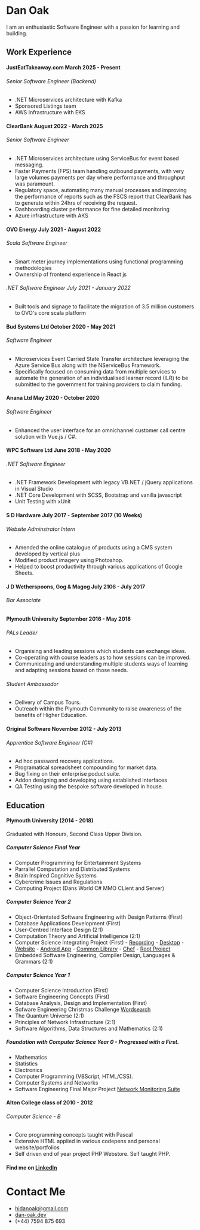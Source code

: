 # Dan Oak

I am an enthusiastic Software Engineer with a passion for learning and building.

## Work Experience

#### JustEatTakeaway.com March 2025 - Present
###### Senior Software Engineer (Backend)
- .NET Microservices architecture with Kafka
- Sponsored Listings team
- AWS Infrastructure with EKS

#### ClearBank August 2022 - March 2025
###### Senior Software Engineer 
- .NET Microservices architecture using ServiceBus for event based messaging. 
- Faster Payments (FPS) team handling outbound payments, with very large volumes payments per day where performance and throughput was paramount. 
- Regulatory space, automating many manual processes and improving the performance of reports such as the FSCS report that ClearBank has to generate within 24hrs of receiving the request.
- Dashboarding cluster performance for fine detailed monitoring
- Azure infrastructure with AKS

#### OVO Energy July 2021 - August 2022
###### Scala Software Engineer 
- Smart meter journey implementations using functional programming methodologies
- Ownership of frontend experience in React js

###### .NET Software Engineer July 2021 - January 2022
- Built tools and signage to facilitate the migration of 3.5 million customers to OVO's core scala platform

#### Bud Systems Ltd October 2020 - May 2021
###### Software Engineer 
- Microservices Event Carried State Transfer architecture leveraging the Azure Service Bus along with the NServiceBus Framework. 
- Specifically focused on consuming data from multiple services to automate the generation of an individualised learner record (ILR) to be submitted to the government for training providers to claim funding.

#### Anana Ltd May 2020 - October 2020
###### Software Engineer
- Enhanced the user interface for an omnichannel customer call centre solution with Vue.js / C#.

#### WPC Software Ltd June 2018 - May 2020 
###### .NET Software Engineer
- .NET Framework Development with legacy VB.NET / jQuery applications in Visual Studio
- .NET Core Development with SCSS, Bootstrap and vanilla javascript
- Unit Testing with xUnit

#### S D Hardware July 2017 - September 2017 (10 Weeks)
###### Website Adminstrator Intern
- Amended the online catalogue of products using a CMS system developed by vertical plus 
- Modified product imagery using Photoshop.
- Helped to boost productivity through various applications of Google Sheets. 

#### J D Wetherspoons, Gog & Magog July 2106 - July 2017 
###### Bar Associate 

#### Plymouth University September 2016 - May 2018
###### PALs Leader
- Organising and leading sessions which students can exchange ideas.
- Co-operating with course leaders as to how sessions can be improved.
- Communicating and understanding multiple students ways of learning and adapting sessions based on those needs.

###### Student Ambassador 
- Delivery of Campus Tours.
- Outreach within the Plymouth Community to raise awareness of the benefits of Higher Education.

#### Original Software November 2012 - July 2013
###### Apprentice Software Engineer (C#)
- Ad hoc password recovery applications.
- Programatical spreadsheet compounding for market data. 
- Bug fixing on their enterprise poduct suite.
- Addon designing and developing using established interfaces
- QA Testing using the bespoke software developed in house.

## Education 
#### Plymouth University (2014 - 2018)
Graduated with Honours, Second Class Upper Division. 
##### Computer Science Final Year 
- Computer Programming for Entertainment Systems
- Parrallel Computation and Distributed Systems
- Brain Inspired Cognitive Systems 
- Cybercrime Issues and Regulations
- Computing Project (Dans World C# MMO CLient and Server)

##### Computer Science Year 2
- Object-Orientated Software Engineering with Design Patterns (First)
- Database Applications Development (First)
- User-Centred Interface Design (2:1)
- Computation Theory and Artificial Intelligence (2:1)
- Computer Science Integrating Project (First) - [Recording](https://www.youtube.com/watch?v=bc6Ec6zohBc&t=589s&ab_channel=DanOak) - [Desktop](https://github.com/PRCS251A/PizzaHeavenDesktop) - [Website](https://github.com/PRCS251A/PizzaHeavenWeb) - [Android App](https://github.com/PRCS251A/PizzaHeavenDelivery) - [Common Library](https://github.com/PRCS251A/PizzaHeavenLib) - [Chef](https://github.com/PRCS251A/PizzaHeavenChef) - [Root Project](https://github.com/PRCS251A)
- Embedded Software Engineering, Compiler Design, Languages & Grammars (2:1)

##### Computer Science Year 1 
- Computer Science Introduction (First)
- Software Engineering Concepts (First)
- Database Analysis, Design and Implementation (First) 
- Sofware Engineering Christmas Challenge [Wordsearch](https://github.com/DanDecrypted/WordSearch)
- The Quantum Universe (2:1)
- Principles of Network Infrastructure (2:1)
- Software Algorithms, Data Structures and Mathematics (2:1)

##### Foundation with Computer Science Year 0 - Progressed with a First.
- Mathematics 
- Statistics 
- Electronics
- Computer Programming (VBScript, HTML/CSS).
- Computer Systems and Networks 
- Software Engineering Final Major Project [Network Monitoring Suite](https://github.com/DanDecrypted/UniProject)

#### Alton College class of 2010 - 2012
###### Computer Science - B
- Core programming concepts taught with Pascal
- Extensive HTML applied in various codepens and personal website/portfolios
- Self driven end of year project PHP Webstore. Self taught PHP.
#### Find me on [LinkedIn](https://uk.linkedin.com/in/coderdanuk)

# Contact Me 
- [hidanoak@gmail.com](mailto:hidanoak@gmail.com)
- [dan-oak.dev](https://dan-oak.dev)
- (+44) 7594 875 693
